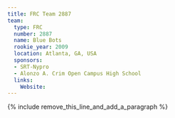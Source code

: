 ```yaml
---
title: FRC Team 2887
team:
  type: FRC
  number: 2887
  name: Blue Bots
  rookie_year: 2009
  location: Atlanta, GA, USA
  sponsors:
  - SRT-Nypro
  - Alonzo A. Crim Open Campus High School
  links:
    Website:
---
```


{% include remove_this_line_and_add_a_paragraph %}